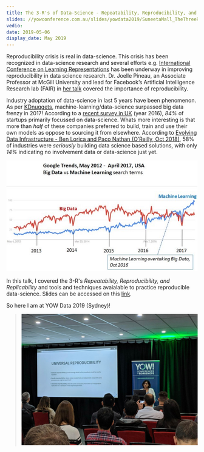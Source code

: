 ```yaml
---
title: The 3-R's of Data-Science - Repeatability, Reproducibility, and Replicability
slides: //yowconference.com.au/slides/yowdata2019/SuneetaMall_TheThreeRsofDataScienceRepeatabilityReproducibilityandReplicability.pdf
vedio: 
date: 2019-05-06
display_date: May 2019
---
```


Reproducibility crisis is real in data-science. This crisis has been recognized in data-science research and several efforts e.g. [International Conference on Learning Representations][iclr_repro_challenge] has been underway in improving reproducibility in data science research. Dr. Joelle Pineau, an Associate Professor at McGill University and lead for Facebook’s Artificial Intelligence Research lab (FAIR) in [her talk][jp_utube] covered the importance of reproducibility.

Industry adoptation of data-science in last 5 years have been phenomenon. As per [KDnuggets][kdnuggets_2017], machine-learning/data-science surpassed big data frenzy in 2017! According to a [recent survey in UK][mmcv_2016] (year 2016), *84%* of startups primarily focussed on data-science. Whats more interesting is that more than *half* of these companies preferred to build, train and use their own models as oppose to sourcing it from elsewhere. According to [Evolving Data Infrastructure - Ben Lorica and Paco Nathan (O’Reilly, Oct 2018)][OReilly_2018], 58% of industries were *seriously* building data science based solutions, with only *14%* indicating no involvement data or data-science just yet.

![Big Data Vs Machine Learning](/images/google-trends-big-data-machine-learning-usa-april-2017.jpg)

In this talk, I covered the 3-R's *Repeatability, Reproducibility, and Replicability* and tools and techniques avaialable to practice reproducible data-science. Slides can be accessed on this [link][yow_2019_slides].

So here I am at YOW Data 2019 (Sydney)!
<!-- {: .oversized} -->
> ![](/images/yow_data_syd_2019.jpeg)


[iclr_repro_challenge]: //reproducibility-challenge.github.io/iclr_2019/
[jp_utube]: //www.youtube.com/watch?v=Vh4H0gOwdIg
[#suneetamall]: //twitter.com/search?q=suneetamall
[kdnuggets_2017]: //www.kdnuggets.com/2017/05/machine-learning-overtaking-big-data.html
[mmcv_2016]://medium.com/mmc-writes/artificial-intelligence-in-the-uk-landscape-and-learnings-from-226-startups-70b9551f3e4c
[OReilly_2018]: //www.oreilly.com/data/free/evolving-data-infrastructure.csp
[yow_2019_slides]: //github.com/suneeta-mall/slides/3Rs.html


